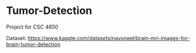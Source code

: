 # Tumor-Detection
Project for CSC 4850

Dataset: https://www.kaggle.com/datasets/navoneel/brain-mri-images-for-brain-tumor-detection
